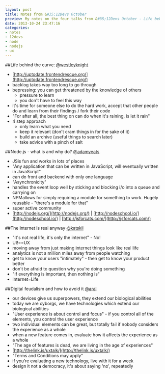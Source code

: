 ```yaml
---
layout: post
title: Notes from &#35;12Devs October
preview: My notes on the four talks from &#35;12Devs October - Life behind the curve; Node.js - what is and why do?; The internet is real anyway; Digital feudalism and how to avoid it
date: 2013-10-24 23:47:16
categories:
- notes
- 12devs
- node
- nodejs
- ux
---
```


##Life behind the curve: [@westleyknight](https://twitter.com/westleyknight)

- [http://uptodate.frontendrescue.org/](http://uptodate.frontendrescue.org/)
- backlog takes way too long to go through
- bepressing: you can get threatened by the knowledge of others
	- pressure to learn
	- you don't have to feel this way
- it's time for someone else to do the hard work, accept that other people do and learn from their findings / fork their code
- "For after all, the best thing on can do when it's raining, is let it rain"
- 4 step approach
	- only learn what you need
	- keep it relevant (don't cram things in for the sake of it)
	- build an archive (useful things to search later)
	- take advice with a pinch of salt

##Node.js - what is and why do? [@adamyeats](https://twitter.com/adamyeats)

- JSis fun and works in lots of places
- "Any application that can be written in JavaScript, will eventually written in JavaScript"
- can do front and backend with only one language
- "Asynchronicity"
- handles the event loop well by sticking and blocking i/o into a queue and carrying on
- NPMallows for simply requiring a module for something to work. Hugely reusable - "there's a module for that"
- super active community
- [http://nodejs.org/](http://nodejs.org/) | [http://nodeschool.io/](http://nodeschool.io/) | [http://jsforcats.com/](http://jsforcats.com/)

##The internet is real anyway [@katskii](https://twitter.com/katskii)

- "It's not real life, it's only the internet" - No!
- UI!==UX
- moving away from just making internet things look like real life
- analytics is not a million miles away from people watching
- get to know your users "intimately" - then get to know your product better
- don't be afraid to question why you're doing something
- "If everything is important, then nothing is"
- Internet=Life

##Digital feudalism and how to avoid it [@aral](https://twitter.com/aral)

- our devices give us superpowers, they extend our biological abilities
- today we are cyborgs, we have technologies which extend our biological abilities
- "User experience is about control and focus" - if you control all of the elements, you control the user experience
- two individual elements can be great, but totally fail if nobody considers the experience as a whole
- when a new feature comes in, evaluate how it affects the experience as a whole
- "The age of features is dead, we are living in the age of experiences"
- [http://thelink.is/uxtalk/](http://thelink.is/uxtalk/)
- "Terms and Conditions may apply"
- if you're evaluating a new technology, live with it for a week
- design it not a democracy, it's about saying 'no', repeatedly